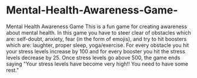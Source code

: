 # Mental-Health-Awareness-Game-
Mental Health Awareness Game
This is a fun game for creating awareness about mental health. In this game you have to steer clear of obstacles which are: self-doubt, anxiety, fear (in the form of emojis),
and try to hit boosters which are: laughter, proper sleep, yoga/exercise. For every obstacle you hit your stress levels increase by 100 and for every booster you hit the stress
levels decrease by 25. Once stress levels go above 500, the game ends saying "Your stress levels have become very high!! You need to have some rest."

